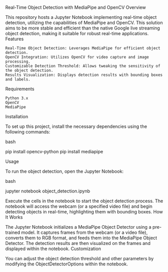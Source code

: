 Real-Time Object Detection with MediaPipe and OpenCV
Overview

This repository hosts a Jupyter Notebook implementing real-time object detection, utilizing the capabilities of MediaPipe and OpenCV. This solution aims to be more stable and efficient than the native Google live streaming object detection, making it suitable for robust real-time applications.
Features

    Real-Time Object Detection: Leverages MediaPipe for efficient object detection.
    OpenCV Integration: Utilizes OpenCV for video capture and image processing.
    Customizable Detection Threshold: Allows tweaking the sensitivity of the object detection.
    Results Visualization: Displays detection results with bounding boxes and labels.

Requirements

    Python 3.x
    OpenCV
    MediaPipe

Installation

To set up this project, install the necessary dependencies using the following commands:

bash

pip install opencv-python
pip install mediapipe

Usage

To run the object detection, open the Jupyter Notebook:

bash

jupyter notebook object_detection.ipynb

Execute the cells in the notebook to start the object detection process. The notebook will access the webcam (or a specified video file) and begin detecting objects in real-time, highlighting them with bounding boxes.
How It Works

The Jupyter Notebook initializes a MediaPipe Object Detector using a pre-trained model. It captures frames from the webcam (or a video file), converts them to RGB format, and feeds them into the MediaPipe Object Detector. The detection results are then visualized on the frames and displayed within the notebook.
Customization

You can adjust the object detection threshold and other parameters by modifying the ObjectDetectorOptions within the notebook.
